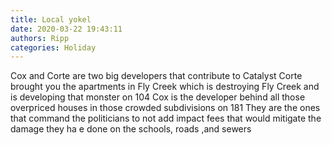 ```yaml
---
title: Local yokel
date: 2020-03-22 19:43:11
authors: Ripp
categories: Holiday
---
```


 Cox and Corte are two big developers that contribute to Catalyst
Corte brought you the apartments in Fly Creek which is destroying Fly Creek and is developing that monster on 104
Cox is the developer behind all those overpriced houses in those crowded subdivisions on 181
They are the ones that command the politicians to not add impact fees that would mitigate the damage they ha e done on the schools, roads ,and sewers
